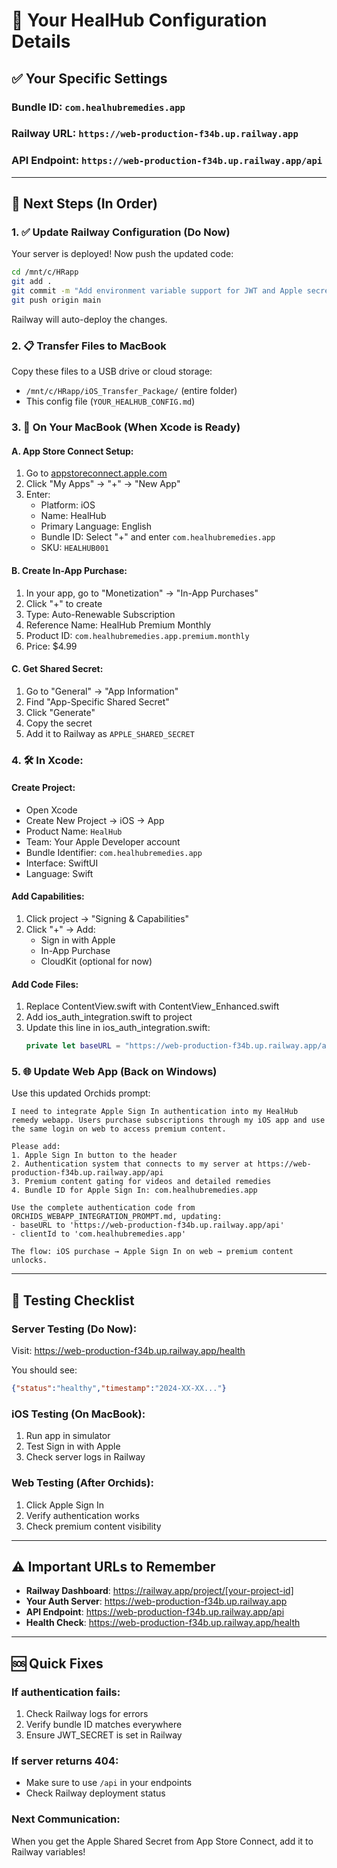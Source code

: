 # 🍃 Your HealHub Configuration Details

## ✅ Your Specific Settings

### Bundle ID: `com.healhubremedies.app`
### Railway URL: `https://web-production-f34b.up.railway.app`
### API Endpoint: `https://web-production-f34b.up.railway.app/api`

---

## 📱 Next Steps (In Order)

### 1. ✅ Update Railway Configuration (Do Now)
Your server is deployed! Now push the updated code:

```bash
cd /mnt/c/HRapp
git add .
git commit -m "Add environment variable support for JWT and Apple secrets"
git push origin main
```

Railway will auto-deploy the changes.

### 2. 📋 Transfer Files to MacBook
Copy these files to a USB drive or cloud storage:
- `/mnt/c/HRapp/iOS_Transfer_Package/` (entire folder)
- This config file (`YOUR_HEALHUB_CONFIG.md`)

### 3. 🍎 On Your MacBook (When Xcode is Ready)

#### A. App Store Connect Setup:
1. Go to [appstoreconnect.apple.com](https://appstoreconnect.apple.com)
2. Click "My Apps" → "+" → "New App"
3. Enter:
   - Platform: iOS
   - Name: HealHub
   - Primary Language: English
   - Bundle ID: Select "+" and enter `com.healhubremedies.app`
   - SKU: `HEALHUB001`

#### B. Create In-App Purchase:
1. In your app, go to "Monetization" → "In-App Purchases"
2. Click "+" to create
3. Type: Auto-Renewable Subscription
4. Reference Name: HealHub Premium Monthly
5. Product ID: `com.healhubremedies.app.premium.monthly`
6. Price: $4.99

#### C. Get Shared Secret:
1. Go to "General" → "App Information"
2. Find "App-Specific Shared Secret"
3. Click "Generate"
4. Copy the secret
5. Add it to Railway as `APPLE_SHARED_SECRET`

### 4. 🛠 In Xcode:

#### Create Project:
- Open Xcode
- Create New Project → iOS → App
- Product Name: `HealHub`
- Team: Your Apple Developer account
- Bundle Identifier: `com.healhubremedies.app`
- Interface: SwiftUI
- Language: Swift

#### Add Capabilities:
1. Click project → "Signing & Capabilities"
2. Click "+" → Add:
   - Sign in with Apple
   - In-App Purchase
   - CloudKit (optional for now)

#### Add Code Files:
1. Replace ContentView.swift with ContentView_Enhanced.swift
2. Add ios_auth_integration.swift to project
3. Update this line in ios_auth_integration.swift:
   ```swift
   private let baseURL = "https://web-production-f34b.up.railway.app/api"
   ```

### 5. 🌐 Update Web App (Back on Windows)

Use this updated Orchids prompt:

```
I need to integrate Apple Sign In authentication into my HealHub remedy webapp. Users purchase subscriptions through my iOS app and use the same login on web to access premium content.

Please add:
1. Apple Sign In button to the header
2. Authentication system that connects to my server at https://web-production-f34b.up.railway.app/api
3. Premium content gating for videos and detailed remedies
4. Bundle ID for Apple Sign In: com.healhubremedies.app

Use the complete authentication code from ORCHIDS_WEBAPP_INTEGRATION_PROMPT.md, updating:
- baseURL to 'https://web-production-f34b.up.railway.app/api'
- clientId to 'com.healhubremedies.app'

The flow: iOS purchase → Apple Sign In on web → premium content unlocks.
```

---

## 🧪 Testing Checklist

### Server Testing (Do Now):
Visit: https://web-production-f34b.up.railway.app/health

You should see:
```json
{"status":"healthy","timestamp":"2024-XX-XX..."}
```

### iOS Testing (On MacBook):
1. Run app in simulator
2. Test Sign in with Apple
3. Check server logs in Railway

### Web Testing (After Orchids):
1. Click Apple Sign In
2. Verify authentication works
3. Check premium content visibility

---

## ⚠️ Important URLs to Remember

- **Railway Dashboard**: https://railway.app/project/[your-project-id]
- **Your Auth Server**: https://web-production-f34b.up.railway.app
- **API Endpoint**: https://web-production-f34b.up.railway.app/api
- **Health Check**: https://web-production-f34b.up.railway.app/health

---

## 🆘 Quick Fixes

### If authentication fails:
1. Check Railway logs for errors
2. Verify bundle ID matches everywhere
3. Ensure JWT_SECRET is set in Railway

### If server returns 404:
- Make sure to use `/api` in your endpoints
- Check Railway deployment status

### Next Communication:
When you get the Apple Shared Secret from App Store Connect, add it to Railway variables!